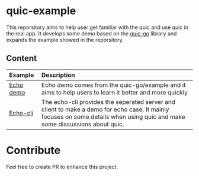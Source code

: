 # quic-example
This reporsitory aims to help user get familiar with the quic and use quic in the real app. It develops some demo based on the 
[quic-go](https://github.com/lucas-clemente/quic-go) library and expands the example showed in the reporsitory.

## Content
|Example|Description|
|:--|:--|
|[Echo demo](1.echo/README.md)|Echo demo comes from the quic-go/example and it aims to help users to learn it better and more quickly|
|[Echo-cli](2.echo-cli/README.md)|The echo-cli provides the seperated server and client to make a demo for echo case. It mainly focuses on some details when using quic and make some discussions about quic.|

# Contribute
Feel free to create PR to enhance this project.

